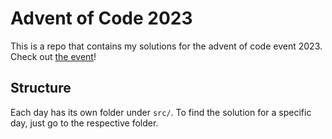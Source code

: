 # Advent of Code 2023

This is a repo that contains my solutions for the advent of code event 2023. Check out [the event](https://adventofcode.com/)!

## Structure

Each day has its own folder under `src/`. To find the solution for a specific day, just go to the respective folder.
